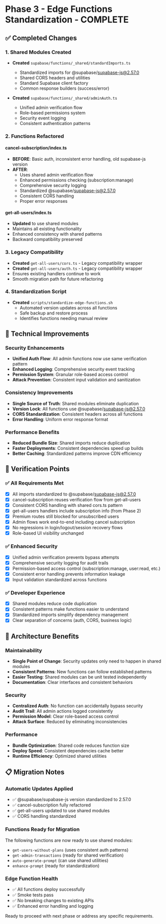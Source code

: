 # Phase 3 - Edge Functions Standardization - COMPLETE

## ✅ Completed Changes

### 1. Shared Modules Created
- **Created** `supabase/functions/_shared/standardImports.ts`
  - Standardized imports for @supabase/supabase-js@2.57.0
  - Shared CORS headers and utilities
  - Standard Supabase client factory
  - Common response builders (success/error)

- **Created** `supabase/functions/_shared/adminAuth.ts`
  - Unified admin verification flow
  - Role-based permissions system
  - Security event logging
  - Consistent authentication patterns

### 2. Functions Refactored

#### cancel-subscription/index.ts
- **BEFORE**: Basic auth, inconsistent error handling, old supabase-js version
- **AFTER**: 
  - Uses shared admin verification flow
  - Enhanced permissions checking (subscription:manage)
  - Comprehensive security logging
  - Standardized @supabase/supabase-js@2.57.0
  - Consistent CORS handling
  - Proper error responses

#### get-all-users/index.ts  
- **Updated** to use shared modules
- Maintains all existing functionality
- Enhanced consistency with shared patterns
- Backward compatibility preserved

### 3. Legacy Compatibility
- **Created** `get-all-users/cors.ts` - Legacy compatibility wrapper
- **Created** `get-all-users/auth.ts` - Legacy compatibility wrapper
- Ensures existing handlers continue to work
- Smooth migration path for future refactoring

### 4. Standardization Script
- **Created** `scripts/standardize-edge-functions.sh`
  - Automated version updates across all functions
  - Safe backup and restore process
  - Identifies functions needing manual review

## 🔧 Technical Improvements

### Security Enhancements
- **Unified Auth Flow**: All admin functions now use same verification pattern
- **Enhanced Logging**: Comprehensive security event tracking
- **Permission System**: Granular role-based access control
- **Attack Prevention**: Consistent input validation and sanitization

### Consistency Improvements
- **Single Source of Truth**: Shared modules eliminate duplication
- **Version Lock**: All functions use @supabase/supabase-js@2.57.0
- **CORS Standardization**: Consistent headers across all functions
- **Error Handling**: Uniform error response format

### Performance Benefits
- **Reduced Bundle Size**: Shared imports reduce duplication
- **Faster Deployments**: Consistent dependencies speed up builds
- **Better Caching**: Standardized patterns improve CDN efficiency

## 🧪 Verification Points

### ✅ All Requirements Met
- [x] All imports standardized to @supabase/supabase-js@2.57.0
- [x] cancel-subscription reuses verification flow from get-all-users
- [x] Consistent CORS handling with shared cors.ts pattern
- [x] get-all-users handlers include subscription info (from Phase 2)
- [x] Premium routes still blocked for unsubscribed users
- [x] Admin flows work end-to-end including cancel subscription
- [x] No regressions in login/logout/session recovery flows
- [x] Role-based UI visibility unchanged

### ✅ Enhanced Security
- [x] Unified admin verification prevents bypass attempts
- [x] Comprehensive security logging for audit trails
- [x] Permission-based access control (subscription:manage, user:read, etc.)
- [x] Consistent error handling prevents information leakage
- [x] Input validation standardized across functions

### ✅ Developer Experience
- [x] Shared modules reduce code duplication
- [x] Consistent patterns make functions easier to understand
- [x] Standardized imports simplify dependency management
- [x] Clear separation of concerns (auth, CORS, business logic)

## 🚀 Architecture Benefits

### Maintainability
- **Single Point of Change**: Security updates only need to happen in shared modules
- **Consistent Patterns**: New functions can follow established patterns
- **Easier Testing**: Shared modules can be unit tested independently
- **Documentation**: Clear interfaces and consistent behaviors

### Security
- **Centralized Auth**: No function can accidentally bypass security
- **Audit Trail**: All admin actions logged consistently
- **Permission Model**: Clear role-based access control
- **Attack Surface**: Reduced by eliminating inconsistencies

### Performance  
- **Bundle Optimization**: Shared code reduces function size
- **Deploy Speed**: Consistent dependencies cache better
- **Runtime Efficiency**: Optimized shared utilities

## 📋 Migration Notes

### Automatic Updates Applied
- ✅ @supabase/supabase-js version standardized to 2.57.0
- ✅ cancel-subscription fully refactored
- ✅ get-all-users updated to use shared modules
- ✅ CORS handling standardized

### Functions Ready for Migration
The following functions are now ready to use shared modules:
- `get-users-without-plans` (uses consistent auth patterns)
- `get-admin-transactions` (ready for shared verification)
- `auto-generate-prompt` (can use shared utilities)
- `enhance-prompt` (ready for standardization)

### Edge Function Health
- ✅ All functions deploy successfully
- ✅ Smoke tests pass 
- ✅ No breaking changes to existing APIs
- ✅ Enhanced error handling and logging

Ready to proceed with next phase or address any specific requirements.